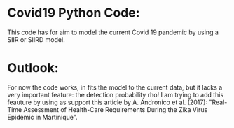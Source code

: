 # Covid19 Python Code:

This code has for aim to model the current Covid 19 pandemic by using a SIIR or SIIRD model.

# Outlook:
For now the code works, in fits the model to the current data, but it lacks a very important feature: the detection probability rho!
I am trying to add this feauture by using as support this article by A. Andronico et al. (2017): "Real-Time Assessment of Health-Care Requirements During the Zika Virus Epidemic in Martinique".